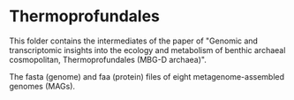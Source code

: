 # Thermoprofundales
This folder contains the intermediates of the paper of 
"Genomic and transcriptomic insights into the ecology and metabolism of benthic archaeal cosmopolitan, Thermoprofundales (MBG-D archaea)".

The fasta (genome) and faa (protein) files of eight metagenome-assembled genomes (MAGs). 
